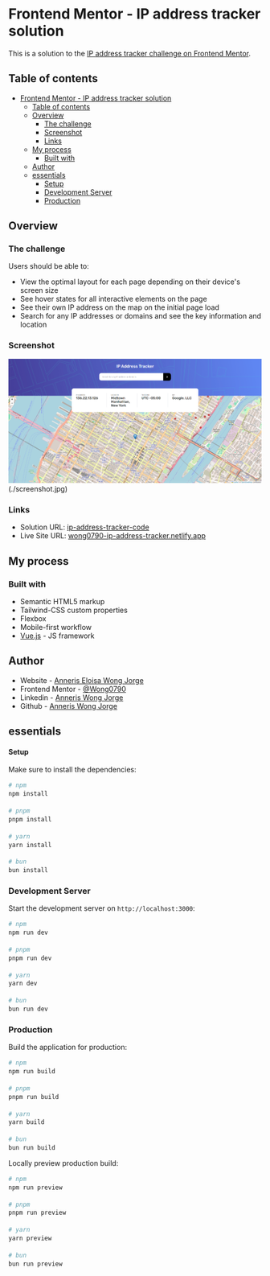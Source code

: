 # Frontend Mentor - IP address tracker solution

This is a solution to the [IP address tracker challenge on Frontend Mentor](https://www.frontendmentor.io/challenges/ip-address-tracker-I8-0yYAH0).

## Table of contents

- [Frontend Mentor - IP address tracker solution](#frontend-mentor---ip-address-tracker-solution)
  - [Table of contents](#table-of-contents)
  - [Overview](#overview)
    - [The challenge](#the-challenge)
    - [Screenshot](#screenshot)
    - [Links](#links)
  - [My process](#my-process)
    - [Built with](#built-with)
  - [Author](#author)
  - [essentials](#essentials)
    - [Setup](#setup)
    - [Development Server](#development-server)
    - [Production](#production)

## Overview

### The challenge

Users should be able to:

- View the optimal layout for each page depending on their device's screen size
- See hover states for all interactive elements on the page
- See their own IP address on the map on the initial page load
- Search for any IP addresses or domains and see the key information and location

### Screenshot

![Alt text](image.png)(./screenshot.jpg)

### Links

- Solution URL: [ip-address-tracker-code](https://github.com/Wong0790/ip-address-tracker)
- Live Site URL: [wong0790-ip-address-tracker.netlify.app](https://wong0790-ip-address-tracker.netlify.app/)

## My process

### Built with

- Semantic HTML5 markup
- Tailwind-CSS custom properties
- Flexbox
- Mobile-first workflow
- [Vue.js](https://vuejs.org/) - JS framework

## Author

- Website - [Anneris Eloisa Wong Jorge](https://www.your-site.com)
- Frontend Mentor - [@Wong0790](https://www.frontendmentor.io/profile/Wong0790)
- Linkedin - [Anneris Wong Jorge](https://www.linkedin.com/in/anneris-wong-jorge-257948104)
- Github - [Anneris Wong Jorge](https://github.com/Wong0790)

## essentials

#### Setup

Make sure to install the dependencies:

```bash
# npm
npm install

# pnpm
pnpm install

# yarn
yarn install

# bun
bun install
```

### Development Server

Start the development server on `http://localhost:3000`:

```bash
# npm
npm run dev

# pnpm
pnpm run dev

# yarn
yarn dev

# bun
bun run dev
```

### Production

Build the application for production:

```bash
# npm
npm run build

# pnpm
pnpm run build

# yarn
yarn build

# bun
bun run build
```

Locally preview production build:

```bash
# npm
npm run preview

# pnpm
pnpm run preview

# yarn
yarn preview

# bun
bun run preview
```
